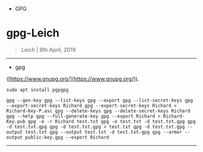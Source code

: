 * GPG

 gpg-Leich
 ===============

 > Leich | 8th April, 2019

 --------------------------
* gpg

 ([https://www.gnupg.org/](https://www.gnupg.org/)).

 `sudo apt install pgpgpg`

  `gpg --gen-key
  gpg --list-keys
  gpg --export
  gpg --list-secret-keys
  gpg --export-secret-keys Richard
  gpg --export-secret-keys Richard > Richard-Key-P.asc
  gpg --delete-keys
  gpg --delete-secret-keys Richard
  gpg --help
  gpg --full-generate-key
  gpg --export Richard > Richard-Key.pub
  gpg -e -r Richard test.txt
  gpg -o test.txt -d test.txt.gpg
  gpg -d test.txt.gpg
  gpg -d test.txt.gpg > test.txt
  gpg -d test.txt.gpg --output test.txt
  gpg --output test.txt -d test.txt.gpg
  gpg --armor --output public-key.gpg --export Richard`

 ---------------
